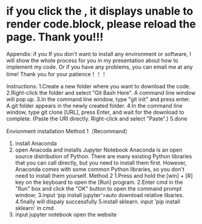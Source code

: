 # if you click the , it displays unable to render code.block, please reload the page. Thank you!!!
Appendix:
if you If you don't want to install any environment or software, I will show the whole process for you in my presentation about how to implement my code.
Or if you have any problems, you can email me at any time!
Thank you for your patience！！！

Instructions: 
1.Create a new folder where you want to download the code.
2.Right-click the folder and select "Git Bash Here". A command line window will pop up.
3.In the command line window, type "git init" and press enter. A.git folder appears in the newly created folder.
4.In the command line window, type git clone [URL], press Enter, and wait for the download to complete. (Paste the URl directly. Right-click and select "Paste".)
5.done

Envionment installation
Method 1（Recommand）
1. install Anaconda 
3. open Anacoda and installs Jupyter Notebook
Anaconda is an open source distribution of Python. There are many existing Python libraries that you can call directly, but you need to install them first. However, Anaconda comes with some common Python libraries, so you don't need to install them yourself.
Method 2
1.Press and hold the [win] + [R] key on the keyboard to open the [Run] program.
2.Enter cmd in the "Run" box and click the "OK" button to open the command prompt window;
3.input ‘pip install jupyter'>auto download relative libaries.
4.finally will dispaly successfully
5.install sklearn. input 'pip install sklearn' in cmd 
6. input jupyter notebook open the website





